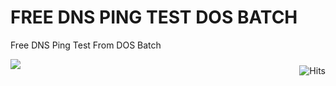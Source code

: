 # FREE DNS PING TEST DOS BATCH
Free DNS Ping Test From DOS Batch

<img border="0" src="https://2.bp.blogspot.com/-73ryFgK1Ae0/XYD7CJn-6jI/AAAAAAAAAeo/zaivHagDOd8jY1mSGdCgJn5f8fBQGmgeACLcBGAsYHQ/s1600/freednspingtest.png" />

<img style="float:right; padding-top:10px" src="https://hits.seeyoufarm.com/api/count/incr/badge.svg?url=https%3A%2F%2Fbuananetpbun.github.io%2F&count_bg=%23C83D3D&title_bg=%23555555&icon=&icon_color=%23E7E7E7&title=hits&edge_flat=false" alt="Hits"/>
